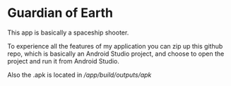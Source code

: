 # Guardian of Earth

This app is basically a spaceship shooter.

To experience all the features of my application you can zip up this github repo, which is basically an Android Studio project, and choose to open the project and run it from Android Studio.

Also the .apk is located in */app/build/outputs/apk*
